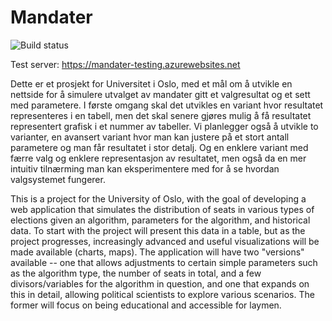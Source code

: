 # Mandater

![Build status](https://mandater.visualstudio.com/_apis/public/build/definitions/27b4c679-f471-4605-89b8-7e40d6b9c0eb/2/badge)

Test server: https://mandater-testing.azurewebsites.net


Dette er et prosjekt for Universitet i Oslo, med et mål om å utvikle en nettside for å simulere utvalget av mandater gitt et valgresultat og et sett med parametere.
I første omgang skal det utvikles en variant hvor resultatet representeres i en tabell, men det skal senere gjøres mulig å få resultatet representert grafisk i et nummer av tabeller.
Vi planlegger også å utvikle to varianter, en avansert variant hvor man kan justere på et stort antall parametere og man får resultatet i stor detalj. Og en enklere variant med færre valg og enklere representasjon av resultatet, men også da en mer intuitiv tilnærming man kan eksperimentere med for å se hvordan valgsystemet fungerer.

This is a project for the University of Oslo, with the goal of developing a web application that simulates the distribution of seats in various types of elections given an algorithm, parameters for the algorithm, and historical data.
To start with the project will present this data in a table, but as the project progresses, increasingly advanced and useful visualizations will be made available (charts, maps).
The application will have two "versions" available -- one that allows adjustments to certain simple parameters such as the algorithm type, the number of seats in total, and a few divisors/variables for the algorithm in question, and one that expands on this in detail, allowing political scientists to explore various scenarios. The former will focus on being educational and accessible for laymen.
